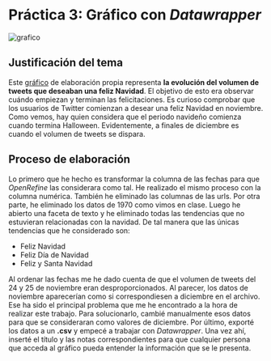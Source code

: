 # Práctica 3: Gráfico con *Datawrapper*
![grafico](/imagenes/tweetsnavidad.png "gráfico tweets feliz navidad")

## Justificación del tema
Este [gráfico](https://datawrapper.dwcdn.net/cO2Dk/1/) de elaboración propia representa **la evolución del volumen de tweets que deseaban una feliz Navidad**. El objetivo de esto era observar cuándo empiezan y terminan las felicitaciones. Es curioso comprobar que los usuarios de Twitter comienzan a desear una feliz Navidad en noviembre. Como vemos, hay quien considera que el periodo navideño comienza cuando termina Halloween. Evidentemente, a finales de diciembre es cuando el volumen de tweets se dispara.
## Proceso de elaboración

Lo primero que he hecho es transformar la columna de las fechas para que *OpenRefine* las considerara como tal. He realizado el mismo proceso con la columna numérica. También he eliminado las columnas de las urls. Por otra parte, he eliminado los datos de 1970 como vimos en clase. Luego he abierto una faceta de texto y he eliminado todas las tendencias que no estuvieran relacionadas con la navidad. De tal manera que las únicas tendencias que he considerado son:


- Feliz Navidad
- Feliz Día de Navidad
- Feliz y Santa Navidad

Al ordenar las fechas me he dado cuenta de que el volumen de tweets del 24 y 25 de noviembre eran desproporcionados. Al parecer, los datos de noviembre aparecerían como si correspondiesen a diciembre en el archivo. Ese ha sido el principal problema que me he encontrado a la hora de realizar este trabajo. Para solucionarlo, cambié manualmente esos datos para que se consideraran como valores de diciembre.
Por último, exporté los datos a un **.csv** y empecé a trabajar con *Datawrapper*. Una vez ahí, inserté el título y las notas correspondientes para que cualquier persona que acceda al gráfico pueda entender la información que se le presenta. 
